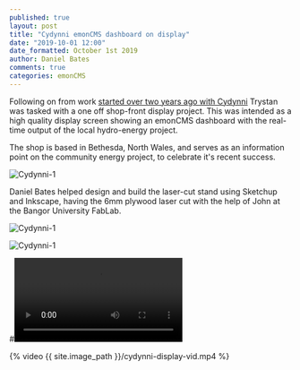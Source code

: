```yaml
---
published: true
layout: post
title: "Cydynni emonCMS dashboard on display"
date: "2019-10-01 12:00"
date_formatted: October 1st 2019
author: Daniel Bates
comments: true
categories: emonCMS
---
```


Following on from work [started over two years ago with Cydynni](https://blog.openenergymonitor.org/2017/08/cydynni-energylocal/) Trystan was tasked with a one off shop-front display project. This was intended as a high quality display screen showing an emonCMS dashboard with the real-time output of the local hydro-energy project.

The shop is based in Bethesda, North Wales, and serves as an information point on the community energy project, to celebrate it's recent success.

![Cydynni-1]({{site.image_path}}/cydynni-display-3-shopfront.jpg)

Daniel Bates helped design and build the laser-cut stand using Sketchup and Inkscape, having the 6mm plywood laser cut with the help of John at the Bangor University FabLab.

![Cydynni-1]({{site.image_path}}/cydynni-display-1.jpg)

![Cydynni-1]({{site.image_path}}/cydynni-display-2.jpg)

#![Cydynni-1]({{site.image_path}}/cydynni-display-vid.mp4)

{% video {{ site.image_path }}/cydynni-display-vid.mp4 %}




